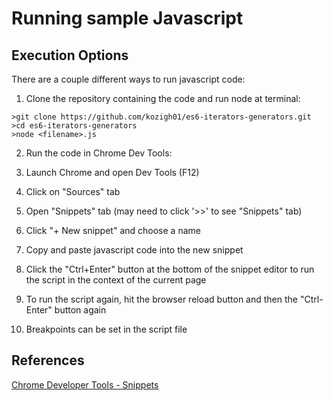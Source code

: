 # Running sample Javascript

## Execution Options

There are a couple different ways to run javascript code:

1. Clone the repository containing the code and run node at terminal:

```text
>git clone https://github.com/kozigh01/es6-iterators-generators.git
>cd es6-iterators-generators
>node <filename>.js
```

2. Run the code in Chrome Dev Tools:

1. Launch Chrome and open Dev Tools \(F12\)
2. Click on "Sources" tab
3. Open "Snippets" tab \(may need to click '&gt;&gt;' to see "Snippets" tab\)
4. Click "+ New snippet" and choose a name
5. Copy and paste javascript code into the new snippet
6. Click the "Ctrl+Enter" button at the bottom of the snippet editor to run the script in the context of the current page
7. To run the script again, hit the browser reload button and then the "Ctrl-Enter" button again
8. Breakpoints can be set in the script file

## References

[Chrome Developer Tools - Snippets](https://developers.google.com/web/tools/chrome-devtools/snippets)

